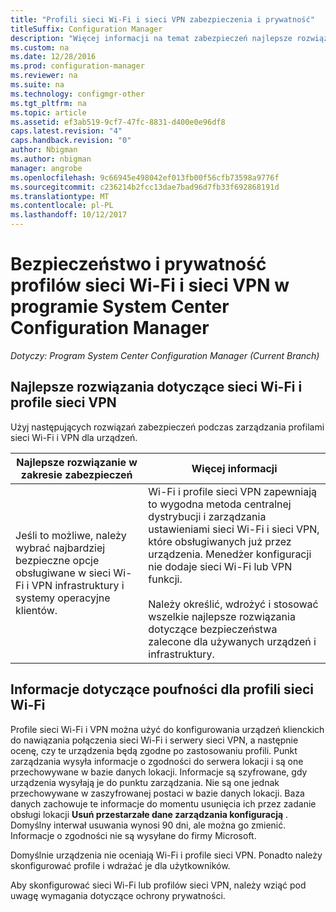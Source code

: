 ```yaml
---
title: "Profili sieci Wi-Fi i sieci VPN zabezpieczenia i prywatność"
titleSuffix: Configuration Manager
description: "Więcej informacji na temat zabezpieczeń najlepsze rozwiązania dotyczące zarządzania profilami sieci Wi-Fi i VPN dla urządzeń w programie System Center Configuration Manager."
ms.custom: na
ms.date: 12/28/2016
ms.prod: configuration-manager
ms.reviewer: na
ms.suite: na
ms.technology: configmgr-other
ms.tgt_pltfrm: na
ms.topic: article
ms.assetid: ef3ab519-9cf7-47fc-8831-d400e0e96df8
caps.latest.revision: "4"
caps.handback.revision: "0"
author: Nbigman
ms.author: nbigman
manager: angrobe
ms.openlocfilehash: 9c66945e498042ef013fb00f56cfb73598a9776f
ms.sourcegitcommit: c236214b2fcc13dae7bad96d7fb33f692868191d
ms.translationtype: MT
ms.contentlocale: pl-PL
ms.lasthandoff: 10/12/2017
---
```

# <a name="security-and-privacy-for-wi-fi-and-vpn-profiles-in-system-center-configuration-manager"></a>Bezpieczeństwo i prywatność profilów sieci Wi-Fi i sieci VPN w programie System Center Configuration Manager

*Dotyczy: Program System Center Configuration Manager (Current Branch)*

##  <a name="security-best-practices-for-wi-fi--and-vpn-profiles"></a>Najlepsze rozwiązania dotyczące sieci Wi-Fi i profile sieci VPN  
 Użyj następujących rozwiązań zabezpieczeń podczas zarządzania profilami sieci Wi-Fi i VPN dla urządzeń.  

|Najlepsze rozwiązanie w zakresie zabezpieczeń|Więcej informacji|  
|----------------------------|----------------------|  
|Jeśli to możliwe, należy wybrać najbardziej bezpieczne opcje obsługiwane w sieci Wi-Fi i VPN infrastruktury i systemy operacyjne klientów.|Wi-Fi i profile sieci VPN zapewniają to wygodna metoda centralnej dystrybucji i zarządzania ustawieniami sieci Wi-Fi i sieci VPN, które obsługiwanych już przez urządzenia. Menedżer konfiguracji nie dodaje sieci Wi-Fi lub VPN funkcji.<br /><br /> Należy określić, wdrożyć i stosować wszelkie najlepsze rozwiązania dotyczące bezpieczeństwa zalecone dla używanych urządzeń i infrastruktury.|  

## <a name="privacy-information-for-wi-fi-profiles"></a>Informacje dotyczące poufności dla profili sieci Wi-Fi  
 Profile sieci Wi-Fi i VPN można użyć do konfigurowania urządzeń klienckich do nawiązania połączenia sieci Wi-Fi i serwery sieci VPN, a następnie ocenę, czy te urządzenia będą zgodne po zastosowaniu profili. Punkt zarządzania wysyła informacje o zgodności do serwera lokacji i są one przechowywane w bazie danych lokacji. Informacje są szyfrowane, gdy urządzenia wysyłają je do punktu zarządzania. Nie są one jednak przechowywane w zaszyfrowanej postaci w bazie danych lokacji. Baza danych zachowuje te informacje do momentu usunięcia ich przez zadanie obsługi lokacji **Usuń przestarzałe dane zarządzania konfiguracją** . Domyślny interwał usuwania wynosi 90 dni, ale można go zmienić. Informacje o zgodności nie są wysyłane do firmy Microsoft.  

 Domyślnie urządzenia nie oceniają Wi-Fi i profile sieci VPN. Ponadto należy skonfigurować profile i wdrażać je dla użytkowników.  

 Aby skonfigurować sieci Wi-Fi lub profilów sieci VPN, należy wziąć pod uwagę wymagania dotyczące ochrony prywatności.  
